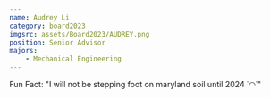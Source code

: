 ```yaml
---
name: Audrey Li
category: board2023
imgsrc: assets/Board2023/AUDREY.png
position: Senior Advisor
majors:
    - Mechanical Engineering
---
```


Fun Fact: "I will not be stepping foot on maryland soil until 2024 ˙◠˙"
